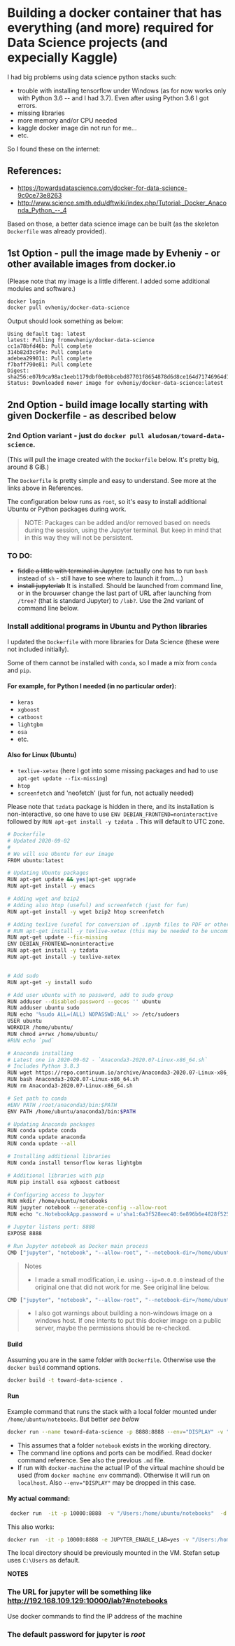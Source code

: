 # Building a docker container that has everything (and more) required for Data Science projects (and expecially Kaggle)

I had big problems using data science python stacks such:
- trouble with installing tensorflow under Windows (as for now works only with Python 3.6 -- and I had 3.7). Even after using Python 3.6 I got errors.
- missing libraries
- more memory and/or CPU needed
- kaggle docker image din not run for me...
- etc.

So I found these on the internet:
## References:
* https://towardsdatascience.com/docker-for-data-science-9c0ce73e8263
* http://www.science.smith.edu/dftwiki/index.php/Tutorial:_Docker_Anaconda_Python_--_4

Based on those, a better data science image can be built (as the skeleton `Dockerfile` was already provided).


## 1st Option - pull the image made by Evheniy - or other available images from docker.io
(Please note that my image is a little different. I added some additional modules and software.)

```bash
docker login
docker pull evheniy/docker-data-science
```
Output should look something as below:
```
Using default tag: latest
latest: Pulling fromevheniy/docker-data-science
cc1a78bfd46b: Pull complete 
314b82d3c9fe: Pull complete 
adebea299011: Pull complete 
f7baff790e81: Pull complete 
Digest: sha256:e07b9ca98ac1eeb1179dbf0e0bbcebd87701f8654878d6d8ce164d71746964d1
Status: Downloaded newer image for evheniy/docker-data-science:latest

```
## 2nd Option - build image locally starting with given Dockerfile - as described below

### 2nd Option variant - just do `docker pull aludosan/toward-data-science`. 
(This will pull the image created with the `Dockerfile` below. It's pretty big, around 8 GiB.)

The `Dockerfile` is pretty simple and easy to understand. See more at the links above in References.

The configuration below runs as `root`, so it's easy to install additional Ubuntu or Python packages during work.

> NOTE: Packages can be added and/or removed based on needs during the session, using the Jupyter terminal. 
> But keep in mind that in this way they will not be persistent.

### TO DO:
* ~~fiddle a little with terminal in Jupyter.~~ (actually one has to run `bash` instead of `sh` - still have to see where to launch it from....)
* ~~install jupyterlab~~ It is installed. Should be launched from command line, or in the brouwser change the last part of URL after launching from `/tree?` (that is standard Jupyter) to `/lab?`. Use the 2nd variant of command line below.

### Install additional programs in Ubuntu and Python libraries 
I updated the `Dockerfile` with more libraries for Data Science (these were not included initially).

Some of them cannot be installed with `conda`, so I made a mix from `conda` and `pip`.

#### For example, for Python I needed (in no particular order):
* `keras`
* `xgboost`
* `catboost`
* `lightgbm`
* `osa`
* etc.

#### Also for Linux (Ubuntu)
* `texlive-xetex` (here I got into some missing packages and had to use `apt-get update --fix-missing`)
* `htop`
* `screenfetch` and 'neofetch' (just for fun, not actually needed)

Please note that `tzdata` package is hidden in there, and its installation is non-interactive, so one have to use `ENV DEBIAN_FRONTEND=noninteractive` followed by `RUN apt-get install -y tzdata `. This will default to UTC zone.


```bash
# Dockerfile
# Updated 2020-09-02
#
# We will use Ubuntu for our image
FROM ubuntu:latest

# Updating Ubuntu packages
RUN apt-get update && yes|apt-get upgrade
RUN apt-get install -y emacs

# Adding wget and bzip2
# Adding also htop (useful) and screenfetch (just for fun)
RUN apt-get install -y wget bzip2 htop screenfetch

# Adding texlive (useful for conversion of .ipynb files to PDF or other formats)
# RUN apt-get install -y texlive-xetex (this may be needed to be uncommented and run twice)
RUN apt-get update --fix-missing
ENV DEBIAN_FRONTEND=noninteractive 
RUN apt-get install -y tzdata 
RUN apt-get install -y texlive-xetex


# Add sudo
RUN apt-get -y install sudo

# Add user ubuntu with no password, add to sudo group
RUN adduser --disabled-password --gecos '' ubuntu
RUN adduser ubuntu sudo
RUN echo '%sudo ALL=(ALL) NOPASSWD:ALL' >> /etc/sudoers
USER ubuntu
WORKDIR /home/ubuntu/
RUN chmod a+rwx /home/ubuntu/
#RUN echo `pwd`

# Anaconda installing
# Latest one in 2020-09-02 - `Anaconda3-2020.07-Linux-x86_64.sh`
# Includes Python 3.8.3
RUN wget https://repo.continuum.io/archive/Anaconda3-2020.07-Linux-x86_64.sh
RUN bash Anaconda3-2020.07-Linux-x86_64.sh
RUN rm Anaconda3-2020.07-Linux-x86_64.sh

# Set path to conda
#ENV PATH /root/anaconda3/bin:$PATH
ENV PATH /home/ubuntu/anaconda3/bin:$PATH

# Updating Anaconda packages
RUN conda update conda
RUN conda update anaconda
RUN conda update --all

# Installing additional libraries
RUN conda install tensorflow keras lightgbm

# Additional libraries with pip
RUN pip install osa xgboost catboost

# Configuring access to Jupyter
RUN mkdir /home/ubuntu/notebooks
RUN jupyter notebook --generate-config --allow-root
RUN echo "c.NotebookApp.password = u'sha1:6a3f528eec40:6e896b6e4828f525a6e20e5411cd1c8075d68619'" >> /home/ubuntu/.jupyter/jupyter_notebook_config.py

# Jupyter listens port: 8888
EXPOSE 8888

# Run Jupyter notebook as Docker main process
CMD ["jupyter", "notebook", "--allow-root", "--notebook-dir=/home/ubuntu/notebooks", "--ip=0.0.0.0", "--port=8888", "--no-browser"]
```
> Notes 
> - I made a small modification, i.e. using `--ip=0.0.0.0` instead of the original one that did not work for me. See original line below.
```bash
CMD ["jupyter", "notebook", "--allow-root", "--notebook-dir=/home/ubuntu/notebooks", "--ip='*'", "--port=8888", "--no-browser"]
```
> * I also got warnings about building a non-windows image on a windows host. If one intents to put this docker image on a public server, maybe the permissions should be re-checked.

#### Build
Assuming you are in the same folder with `Dockerfile`. Otherwise use the `docker build` command options.
```bash
docker build -t toward-data-science .
```

#### Run
Example command that runs the stack with a local folder mounted under `/home/ubuntu/notebooks`. But better *see below*

```bash
docker run --name toward-data-science -p 8888:8888 --env="DISPLAY" -v "$PWD/notebooks:/home/ubuntu/notebooks" -d toward-data-science
```
* This assumes that a folder `notebook` exists in the working directory.
* The command line options and ports can be modified. Read docker command reference. See also the previous `.md` file.
* If run with `docker-machine` the actual IP of the virtual machine should be used (from `docker machine env` command). Otherwise it will run on `localhost`. Also `--env="DISPLAY"` may be dropped in this case.

#### My actual command:
```bash
 docker run  -it -p 10000:8888  -v "/Users:/home/ubuntu/notebooks"  -d toward-data-science
```
This also works:
```bash
docker run  -it -p 10000:8888 -e JUPYTER_ENABLE_LAB=yes -v "/Users:/home/ubuntu/notebooks"  -d toward-data-science
```

The local directory should be previously mounted in the VM. Stefan setup uses `C:\Users` as default.

**NOTES**

### The URL for jupyter will be something like http://192.168.109.129:10000/lab?#notebooks 
 
 Use docker commands to find the IP address of the machine

### The default password for jupyter is *root*


